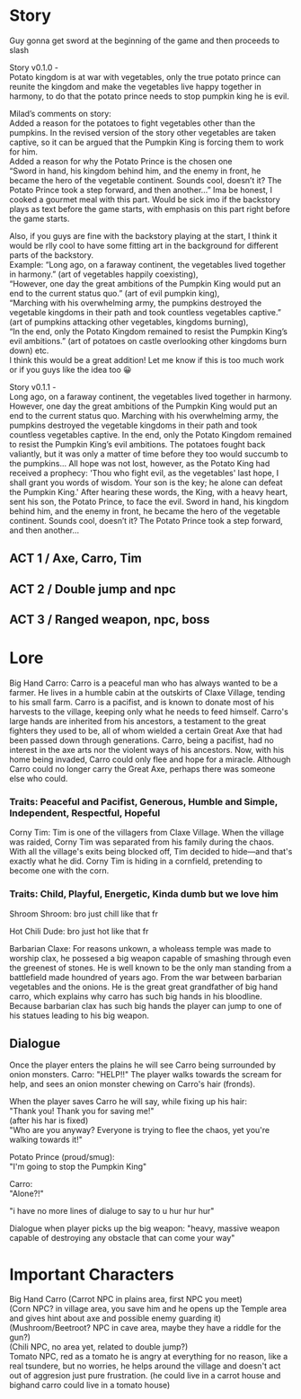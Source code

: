 # Story
Guy gonna get sword at the beginning of the game and then proceeds to slash

Story v0.1.0 -  
Potato kingdom is at war with vegetables, only the true potato prince can reunite the kingdom and make the vegetables live happy together in harmony, to do that the potato prince needs to stop pumpkin king he is evil.

Milad’s comments on story:  
Added a reason for the potatoes to fight vegetables other than the pumpkins. In the revised version of the story other vegetables are taken captive, so it can be argued that the Pumpkin King is forcing them to work for him.   
Added a reason for why the Potato Prince is the chosen one   
“Sword in hand, his kingdom behind him, and the enemy in front, he became the hero of the vegetable continent. Sounds cool, doesn’t it? The Potato Prince took a step forward, and then another…” Ima be honest, I cooked a gourmet meal with this part. Would be sick imo if the backstory plays as text before the game starts, with emphasis on this part right before the game starts.  

Also, if you guys are fine with the backstory playing at the start, I think it would be rlly cool to have some fitting art in the background for different parts of the backstory.  
 Example: “Long ago, on a faraway continent, the vegetables lived together in harmony.” (art of vegetables happily coexisting),  
 “However, one day the great ambitions of the Pumpkin King would put an end to the current status quo.” (art of evil pumpkin king),  
 “Marching with his overwhelming army, the pumpkins destroyed the vegetable kingdoms in their path and took countless vegetables captive.” (art of pumpkins attacking other vegetables, kingdoms burning),  
“In the end, only the Potato Kingdom remained to resist the Pumpkin King’s evil ambitions.” (art of potatoes on castle overlooking other kingdoms burn down) etc.   
I think this would be a great addition! Let me know if this is too much work or if you guys like the idea too 😀 


Story v0.1.1 -  
Long ago, on a faraway continent, the vegetables lived together in harmony. However, one day the great ambitions of the Pumpkin King would put an end to the current status quo. Marching with his overwhelming army, the pumpkins destroyed the vegetable kingdoms in their path and took countless vegetables captive. In the end, only the Potato Kingdom remained to resist the Pumpkin King’s evil ambitions. The potatoes fought back valiantly, but it was only a matter of time before they too would succumb to the pumpkins… All hope was not lost, however, as the Potato King had received a prophecy: 'Thou who fight evil, as the vegetables' last hope, I shall grant you words of wisdom. Your son is the key; he alone can defeat the Pumpkin King.' After hearing these words, the King, with a heavy heart, sent his son, the Potato Prince, to face the evil. Sword in hand, his kingdom behind him, and the enemy in front, he became the hero of the vegetable continent. Sounds cool, doesn’t it? The Potato Prince took a step forward, and then another...

## ACT 1 / Axe, Carro, Tim

## ACT 2 / Double jump and npc

## ACT 3 / Ranged weapon, npc, boss

# Lore
Big Hand Carro: Carro is a peaceful man who has always wanted to be a farmer. He lives in a humble cabin at the outskirts of Claxe Village, tending to his small farm. Carro is a pacifist, and is known to donate most of his harvests to the village, keeping only what he needs to feed himself. Carro's large hands are inherited from his ancestors, a testament to the great fighters they used to be, all of whom wielded a certain Great Axe that had been passed down through generations. Carro, being a pacifist, had no interest in the axe arts nor the violent ways of his ancestors. Now, with his home being invaded, Carro could only flee and hope for a miracle. Although Carro could no longer carry the Great Axe, perhaps there was someone else who could.
### Traits: Peaceful and Pacifist, Generous, Humble and Simple, Independent, Respectful, Hopeful  

Corny Tim: Tim is one of the villagers from Claxe Village. When the village was raided, Corny Tim was separated from his family during the chaos. With all the village's exits being blocked off, Tim decided to hide—and that's exactly what he did. Corny Tim is hiding in a cornfield, pretending to become one with the corn.
### Traits: Child, Playful, Energetic, Kinda dumb but we love him  

Shroom Shroom: bro just chill like that fr 

Hot Chili Dude: bro just hot like that fr

Barbarian Claxe: For reasons unkown, a wholeass temple was made to worship clax, he possesed a big weapon capable of smashing through even the greenest of stones. He is well known to be the only man standing from a battlefield made houndred of years ago. From the war between barbarian vegetables and the onions. He is the great great grandfather of big hand carro, which explains why carro has such big hands in his bloodline. Because barbarian clax has such big hands the player can jump to one of his statues leading to his big weapon. 

## Dialogue

Once the player enters the plains he will see Carro being surrounded by onion monsters.
Carro: "HELP!!" 
The player walks towards the scream for help, and sees an onion monster chewing on Carro's hair (fronds).

When the player saves Carro he will say, while fixing up his hair:  
"Thank you! Thank you for saving me!"  
(after his har is fixed)  
"Who are you anyway? Everyone is trying to flee the chaos, yet you're walking towards it!"  

Potato Prince (proud/smug):  
"I'm going to stop the Pumpkin King"  

Carro:  
"Alone?!"  

"i have no more lines of dialuge to say to u hur hur hur"  

Dialogue when player picks up the big weapon: "heavy, massive weapon capable of destroying any obstacle that can come your way"


# Important Characters  
Big Hand Carro (Carrot NPC in plains area, first NPC you meet)  
(Corn NPC? in village area, you save him and he opens up the Temple area and gives hint about axe and possible enemy guarding it)  
(Mushroom/Beetroot? NPC in cave area, maybe they have a riddle for the gun?)  
(Chili NPC, no area yet, related to double jump?)  
Tomato NPC, red as a tomato he is angry at everything for no reason, like a real tsundere, but no worries, he helps around the village and doesn't act out of aggresion just pure frustration. (he could live in a carrot house and bighand carro could live in a tomato house)  
